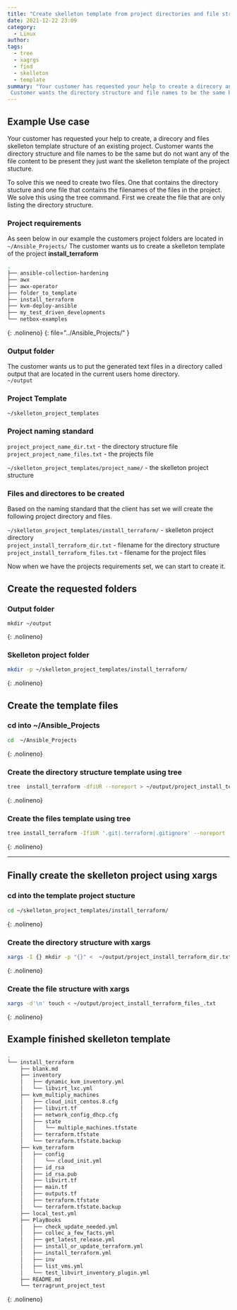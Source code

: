 ```yaml
---
title: "Create skelleton template from project directories and file structure using tree, find and xagrgs commands"
date: 2021-12-22 23:09
category:
  - Linux
author: 
tags: 
  - tree
  - xagrgs
  - find
  - skelleton
  - template
summary: "Your customer has requested your help to create a direcory and files template of an existing project.
 Customer wants the directory structure and file names to be the same but do not want any of the file content to be present they just want the skelleton template of the project stucture. To solve this we need to create two files, One that contains the directory stucture and one file that contains the filenames of the files in the project."  
---
```


## Example Use case

Your customer has requested your help to create, a direcory and files skelleton template structure of an existing project.
Customer wants the directory structure and file names to be the same but do not want any of the file content to be present they just want the skelleton template of the project stucture.

To solve this we need to create two files. One that contains the directory stucture and one file that contains the filenames of the files in the project. We solve this using the tree command. First we create the file that are only listing the directory structure.

### Project requirements

As seen below in our example the customers project folders are located in `~/Ansible_Projects/`
The customer wants us to create a skelleton template of the project **install_terraform**
 ```bash
 .
 ├── ansible-collection-hardening
 ├── awx
 ├── awx-operator
 ├── folder_to_template
 ├── install_terraform
 ├── kvm-deploy-ansible
 ├── my_test_driven_developments
 └── netbox-examples
 ```
 {: .nolineno}
 {: file="../Ansible_Projects/" }

### Output folder

The customer wants us to put the generated text files in a directory called output that are located in the current users home directory.
<br>
`~/output`

### Project Template

`~/skelleton_project_templates`

### Project naming standard

`project_project_name_dir.txt` - the directory structure file
<br>
`project_project_name_files.txt` - the projects file

`~/skelleton_project_templates/project_name/` - the skelleton project structure

### Files and directores to be created

Based on the naming standard that the client has set we will create the following project directory and files. 

`~/skelleton_project_templates/install_terraform/` - skelleton project directory
<br>
`project_install_terraform_dir.txt` - filename for the directory structure 
<br> 
`project_install_terraform_files.txt` - filename for the project files

Now when we have the projects requirements set, we can start to create it.

## Create the requested folders

### Output folder

```shell
mkdir ~/output
```
{: .nolineno}

### Skelleton project folder

```bash
mkdir -p ~/skelleton_project_templates/install_terraform/
```
{: .nolineno}


## Create the template files

### cd into ~/Ansible_Projects

```bash
cd  ~/Ansible_Projects
```
{: .nolineno}


### Create the directory structure template using tree

```bash
tree  install_terraform -dfiUR --noreport > ~/output/project_install_terraform_dir.txt | sed -i '1d' ~/output/project_install_terraform_dir.txt
```
{: .nolineno}


### Create the files template using tree

```bash
tree install_terraform -IfiUR '.git|.terraform|.gitignore' --noreport  > ~/output/project_install_terraform_files_.txt 
```
{: .nolineno}


--- 

## Finally create the skelleton project using xargs

### cd into the template project stucture

```bash
cd ~/skelleton_project_templates/install_terraform/
```
{: .nolineno}

### Create the directory structure with xargs

```bash
xargs -I {} mkdir -p "{}" <  ~/output/project_install_terraform_dir.txt
```
{: .nolineno}

### Create the file structure with xargs

```bash
xargs -d'\n' touch < ~/output/project_install_terraform_files_.txt 
```
{: .nolineno}

## Example finished skelleton template

```bash
.
└── install_terraform
    ├── blank.md
    ├── inventory
    │   ├── dynamic_kvm_inventory.yml
    │   └── libvirt_lxc.yml
    ├── kvm_multiply_machines
    │   ├── cloud_init_centos.8.cfg
    │   ├── libvirt.tf
    │   ├── network_config_dhcp.cfg
    │   ├── state
    │   │   └── multiple_machines.tfstate
    │   ├── terraform.tfstate
    │   └── terraform.tfstate.backup
    ├── kvm_terraform
    │   ├── config
    │   │   └── cloud_init.yml
    │   ├── id_rsa
    │   ├── id_rsa.pub
    │   ├── libvirt.tf
    │   ├── main.tf
    │   ├── outputs.tf
    │   ├── terraform.tfstate
    │   └── terraform.tfstate.backup
    ├── local_test.yml
    ├── PlayBooks
    │   ├── check_update_needed.yml
    │   ├── collec_a_few_facts.yml
    │   ├── get_latest_release.yml
    │   ├── install_or_update_terraform.yml
    │   ├── install_terraform.yml
    │   ├── inv
    │   ├── list_vms.yml
    │   └── test_libvirt_inventory_plugin.yml
    ├── README.md
    └── terragrunt_project_test
```
{: .nolineno}
